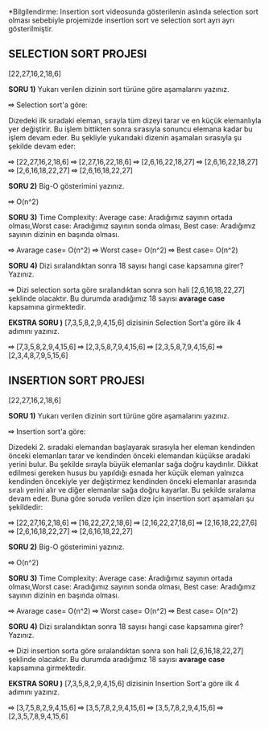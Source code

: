 *Bilgilendirme: Insertion sort videosunda gösterilenin aslında selection sort olması sebebiyle projemizde insertion sort ve selection sort ayrı ayrı gösterilmiştir.

SELECTION SORT PROJESI
----------------------
[22,27,16,2,18,6] 

**SORU 1)** Yukarı verilen dizinin sort türüne göre aşamalarını yazınız.

**⇨** Selection sort'a göre:

Dizedeki ilk sıradaki eleman, sırayla tüm dizeyi tarar ve en küçük elemanlıyla yer değiştirir. Bu işlem bittikten sonra sırasıyla sonuncu elemana kadar bu işlem devam eder. Bu şekliyle yukarıdaki dizenin aşamaları sırasıyla şu şekilde devam eder:

**⇨** [22,27,16,2,18,6]
**⇨** [2,27,16,22,18,6] 
**⇨** [2,6,16,22,18,27] 
**⇨** [2,6,16,22,18,27]
**⇨** [2,6,16,18,22,27]
**⇨** [2,6,16,18,22,27]

**SORU 2)** Big-O gösterimini yazınız.

**⇨** O(n^2)

**SORU 3)** Time Complexity: Average case: Aradığımız sayının ortada olması,Worst case: Aradığımız sayının sonda olması, Best case: Aradığımız sayının dizinin en başında olması.

**⇨** Avarage case= O(n^2)
**⇨** Worst case= O(n^2)
**⇨** Best case= O(n^2)

**SORU 4)** Dizi sıralandıktan sonra 18 sayısı hangi case kapsamına girer? Yazınız.

**⇨** Dizi selection sorta göre sıralandıktan sonra son hali [2,6,16,18,22,27] şeklinde olacaktır. 
Bu durumda aradığımız 18 sayısı **avarage case** kapsamına girmektedir.

**EKSTRA SORU )** [7,3,5,8,2,9,4,15,6] dizisinin Selection Sort'a göre ilk 4 adımını yazınız.

**⇨** [7,3,5,8,2,9,4,15,6]
**⇨** [2,3,5,8,7,9,4,15,6]
**⇨** [2,3,5,8,7,9,4,15,6]
**⇨** [2,3,4,8,7,9,5,15,6]

INSERTION SORT PROJESI
----------------------
[22,27,16,2,18,6] 

**SORU 1)** Yukarı verilen dizinin sort türüne göre aşamalarını yazınız.

**⇨** Insertion sort'a göre:

Dizedeki 2. sıradaki elemandan başlayarak sırasıyla her eleman kendinden önceki elemanları tarar ve kendinden önceki elemandan küçükse aradaki yerini bulur. Bu şekilde sırayla büyük elemanlar sağa doğru kaydırılır. Dikkat edilmesi gereken husus bu yapıldığı esnada her küçük eleman yalnızca kendinden öncekiyle yer değiştirmez kendinden önceki elemanlar arasında sıralı yerini alır ve diğer elemanlar sağa doğru kayarlar. Bu şekilde sıralama devam eder. Buna göre soruda verilen dize için insertion sort aşamaları şu şekildedir:

**⇨** [22,27,16,2,18,6]
**⇨** [16,22,27,2,18,6]
**⇨** [2,16,22,27,18,6]
**⇨** [2,16,18,22,27,6]
**⇨** [2,6,16,18,22,27]
**⇨** [2,6,16,18,22,27]


**SORU 2)** Big-O gösterimini yazınız.

**⇨** O(n^2)

**SORU 3)** Time Complexity: Average case: Aradığımız sayının ortada olması,Worst case: Aradığımız sayının sonda olması, Best case: Aradığımız sayının dizinin en başında olması.

**⇨** Avarage case= O(n^2)
**⇨** Worst case= O(n^2)
**⇨** Best case= O(n^2)

**SORU 4)** Dizi sıralandıktan sonra 18 sayısı hangi case kapsamına girer? Yazınız.

**⇨** Dizi insertion sorta göre sıralandıktan sonra son hali [2,6,16,18,22,27] şeklinde olacaktır. 
Bu durumda aradığımız 18 sayısı **avarage case** kapsamına girmektedir.

**EKSTRA SORU )** [7,3,5,8,2,9,4,15,6] dizisinin Insertion Sort'a göre ilk 4 adımını yazınız.

**⇨** [3,7,5,8,2,9,4,15,6]
**⇨** [3,5,7,8,2,9,4,15,6]
**⇨** [3,5,7,8,2,9,4,15,6]
**⇨** [2,3,5,7,8,9,4,15,6]
